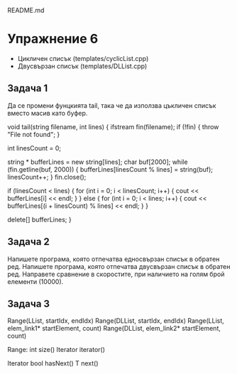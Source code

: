 README.md

Упражнение 6
===

 * Цикличен списък (templates/cyclicList.cpp)
 * Двусвързан списък (templates/DLList.cpp)

Задача 1
---
Да се промени фунцкията tail, така че да използва цъкличен списък вместо масив като буфер.

void tail(string filename, int lines) {
  ifstream fin(filename);
  if (!fin) {
    throw "File not found";
  }

  int linesCount = 0;

  string * bufferLines = new string[lines];
  char buf[2000];
  while (fin.getline(buf, 2000)) {
    bufferLines[linesCount % lines] = string(buf);
    linesCount++;
  }
  fin.close();

  if (linesCount < lines) {
    for (int i = 0; i < linesCount; i++) {
      cout << bufferLines[i] << endl;
    }
  } else {
    for (int i = 0; i < lines; i++) {
      cout << bufferLines[(i + linesCount) % lines] << endl;
    }
  }

  delete[] bufferLines;
}


Задача 2
---
Напишете програма, която отпечатва едносвързан списък в обратен ред.
Напишете програма, която отпечатва двусвързан списък в обратен ред.
Направете сравнение в скоростите, при наличието на голям брой елементи (10000).


Задача 3
---
Range<T>(LList<T>, startIdx, endIdx)
Range<T>(DLList<T>, startIdx, endIdx)
Range<T>(LList<T>, elem_link1<T>* startElement, count)
Range<T>(DLList<T>, elem_link2<T>* startElement, count)

Range:
  int size()
  Iterator<T> iterator()


Iterator<T>
  bool hasNext()
  T next()



